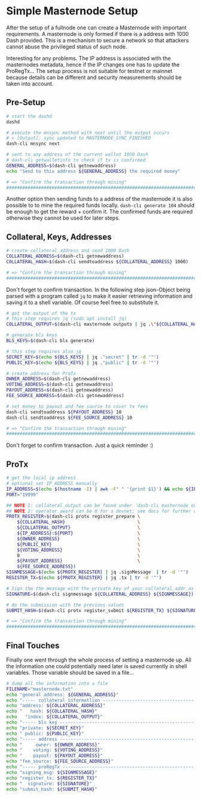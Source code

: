 # Simple Masternode Setup

After the setup of a fullnode one can create a Masternode with important requirements. A masternode is only formed if there is a address with 1000 Dash provided. This is a mechanism to secure a network so that attackers cannot abuse the privileged status of such node.

Interesting for any problems. The IP address is associated with the masternodes metadata, hence if the IP changes one has to update the ProRegTx... The setup process is not suitable for testnet or mainnet because details can be different and security measurements should be taken into account.

## Pre-Setup

```sh
# start the dashd
dashd

# execute the mnsync method with next until the output occurs 
# > [Output]: sync updated to MASTERNODE_SYNC_FINISHED
dash-cli mnsync next

# sent to any address of the current wallet 1050 Dash
# dash-cli getwalletinfo to check if tx is confirmed
GENERAL_ADDRESS=$(dash-cli getnewaddress)
echo "Send to this address ${GENERAL_ADDRESS} the required money"

# => "Confirm the transaction through mining"
#########################################################################################
```

Another option then sending funds to a address of the masternode it is also possible to to mine the required funds locally. `dash-cli generate 104` should be enough to get the reward + confirm it. The confirmed funds are required otherwise they cannot be used for later steps.

## Collateral, Keys, Addresses

```sh
# create collateral address and send 1000 Dash
COLLATERAL_ADDRESS=$(dash-cli getnewaddress)
COLLATERAL_HASH=$(dash-cli sendtoaddress ${COLLATERAL_ADDRESS} 1000)

# => "Confirm the transaction through mining"
#########################################################################################
```

Don't forget to confirm transaction. In the following step json-Object being parsed with a program called `jq` to make it easier retrieving information and saving it to a shell variable. Of course feel free to substitute it.

```sh
# get the output of the tx
# this step requires jq (sudo apt install jq)
COLLATERAL_OUTPUT=$(dash-cli masternode outputs | jq .\"${COLLATERAL_HASH}\" | tr -d '"')

# generate bls keys
BLS_KEYS=$(dash-cli bls generate)

# this step requires also jq
SECRET_KEY=$(echo ${BLS_KEYS} | jq ."secret" | tr -d '"')
PUBLIC_KEY=$(echo ${BLS_KEYS} | jq ."public" | tr -d '"')

# create address for ProTx 
OWNER_ADDRESS=$(dash-cli getnewaddress)
VOTING_ADDRESS=$(dash-cli getnewaddress)
PAYOUT_ADDRESS=$(dash-cli getnewaddress)
FEE_SOURCE_ADDRESS=$(dash-cli getnewaddress)

# set money to payout and fee source to cover tx fees
dash-cli sendtoaddress ${PAYOUT_ADDRESS} 10
dash-cli sendtoaddress ${FEE_SOURCE_ADDRESS} 10

# => "Confirm the transaction through mining"
#########################################################################################
```

Don't forget to confirm transaction. Just a quick reminder :)

## ProTx

```sh
# get the local ip address
# optional set IP_ADDRESS manually
IP_ADDRESS=$(echo $(hostname -I) | awk -F" " '{print $1}') && echo ${IP_ADDRESS}
PORT="19999"

## NOTE 1: collateral_output can be found under `dash-cli masternode outputs`
## NOTE 2: operator award can be 0 for a devnet; see docs for further details 
PROTX_REGISTER=$(dash-cli protx register_prepare \
    ${COLLATERAL_HASH}                           \
    ${COLLATERAL_OUTPUT}                         \
    ${IP_ADDRESS}:${PORT}                        \
    ${OWNER_ADDRESS}                             \
    ${PUBLIC_KEY}                                \
    ${VOTING_ADDRESS}                            \
    0                                            \
    ${PAYOUT_ADDRESS}                            \
    ${FEE_SOURCE_ADDRESS})
SIGNMESSAGE=$(echo ${PROTX_REGISTER} | jq .signMessage  | tr -d '"')
REGISTER_TX=$(echo ${PROTX_REGISTER} | jq .tx | tr -d '"')

# Sign the the message with the private key of your collateral_addr as follows:
SIGNATURE=$(dash-cli signmessage ${COLLATERAL_ADDRESS} ${SIGNMESSAGE})

# do the submission with the previous values
SUBMIT_HASH=$(dash-cli protx register_submit ${REGISTER_TX} ${SIGNATURE})

# => "Confirm the transaction through mining"
#########################################################################################
```

## Final Touches

Finally one went through the whole process of setting a masternode up. All the information one could potentially need later is saved currently in shell variables. Those variable should be saved in a file...

```sh
# dump all the information into a file
FILENAME="masternode.txt"
echo "general address: ${GENERAL_ADDRESS}"                                 >> ${FILENAME}
echo "----- collateral informatlion -------------------------------------" >> ${FILENAME}
echo "address: ${COLLATERAL_ADDRESS}"                                      >> ${FILENAME}
echo "   hash: ${COLLATERAL_HASH}"                                         >> ${FILENAME}
echo   "index: ${COLLATERAL_OUTPUT}"                                       >> ${FILENAME}
echo "----- bls key -----------------------------------------------------" >> ${FILENAME}
echo "private: ${SECRET_KEY}"                                              >> ${FILENAME}
echo " public: ${PUBLIC_KEY}"                                              >> ${FILENAME}
echo "----- address -----------------------------------------------------" >> ${FILENAME}
echo "     owner: ${OWNER_ADDRESS}"                                        >> ${FILENAME}
echo "    voting: ${VOTING_ADDRESS}"                                       >> ${FILENAME}
echo "    payout: ${PAYOUT_ADDRESS}"                                       >> ${FILENAME}
echo "fee_source: ${FEE_SOURCE_ADDRESS}"                                   >> ${FILENAME}
echo "----- proRegTx ----------------------------------------------------" >> ${FILENAME}
echo "signing_msg: ${SIGNMESSAGE}"                                         >> ${FILENAME}
echo "register_tx: ${REGISTER_TX}"                                         >> ${FILENAME}
echo "  signature: ${SIGNATURE}"                                           >> ${FILENAME}
echo "submit_hash: ${SUBMIT_HASH}"                                         >> ${FILENAME}
```
